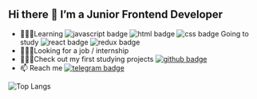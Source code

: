 ## Hi there 👋 I’m a Junior Frontend Developer


- 👨🏼‍💻Learning ![javascript badge](https://img.shields.io/badge/-JAVASCRIPT-281616?style=flat-square&logo=javascript) ![html badge](https://img.shields.io/badge/-HTML-281616?style=flat-square&logo=html5) ![css badge](https://img.shields.io/badge/-CSS-281616?style=flat-square&logo=css3) Going to study ![react badge](https://img.shields.io/badge/-REACT-212616?style=flat-square&logo=react) ![redux badge](https://img.shields.io/badge/-REDUX-212616?style=flat-square&logo=redux)
- 🙋🏼‍♂️Looking for a job / internship
- 🧑🏼‍🎓Check out my first studying projects [![github badge](https://img.shields.io/badge/-GITHUB-212616?style=flat-square&logo=github)](https://github.com/heavylad?tab=repositories)
- 📫 Reach me [![telegram badge](https://img.shields.io/badge/-TELEGRAM-212616?style=flat-square&logo=telegram)](https://t.me/heavylad)

![Top Langs](https://github-readme-stats.vercel.app/api/top-langs/?username=heavylad&layout=compact)
